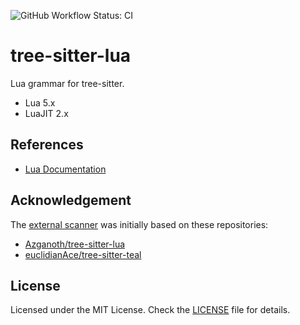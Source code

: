 ![GitHub Workflow Status: CI](https://img.shields.io/github/actions/workflow/status/tree-sitter-grammars/tree-sitter-lua/ci.yml?branch=main&label=CI&style=for-the-badge)

# tree-sitter-lua

Lua grammar for tree-sitter.

- Lua 5.x
- LuaJIT 2.x

## References

- [Lua Documentation](https://www.lua.org/docs.html)

## Acknowledgement

The [external scanner](/src/scanner.c) was initially based on these repositories:

- [Azganoth/tree-sitter-lua](https://github.com/Azganoth/tree-sitter-lua)
- [euclidianAce/tree-sitter-teal](https://github.com/euclidianAce/tree-sitter-teal)

## License

Licensed under the MIT License. Check the [LICENSE](/LICENSE.md) file for details.
